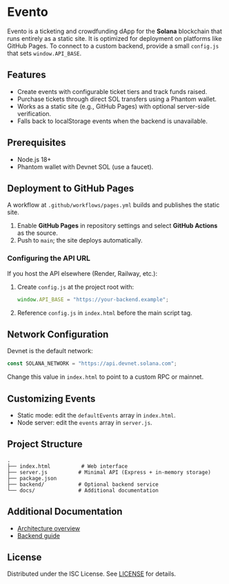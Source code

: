 # Evento

Evento is a ticketing and crowdfunding dApp for the **Solana** blockchain that runs entirely as a static site. It is optimized for deployment on platforms like GitHub Pages. To connect to a custom backend, provide a small `config.js` that sets `window.API_BASE`.

## Features

- Create events with configurable ticket tiers and track funds raised.
- Purchase tickets through direct SOL transfers using a Phantom wallet.
- Works as a static site (e.g., GitHub Pages) with optional server-side verification.
- Falls back to localStorage events when the backend is unavailable.

## Prerequisites

- Node.js 18+
- Phantom wallet with Devnet SOL (use a faucet).

## Deployment to GitHub Pages

A workflow at `.github/workflows/pages.yml` builds and publishes the static site.

1. Enable **GitHub Pages** in repository settings and select **GitHub Actions** as the source.
2. Push to `main`; the site deploys automatically.

### Configuring the API URL

If you host the API elsewhere (Render, Railway, etc.):

1. Create `config.js` at the project root with:
   ```js
   window.API_BASE = "https://your-backend.example";
   ```
2. Reference `config.js` in `index.html` before the main script tag.

## Network Configuration

Devnet is the default network:
```js
const SOLANA_NETWORK = "https://api.devnet.solana.com";
```
Change this value in `index.html` to point to a custom RPC or mainnet.

## Customizing Events

- Static mode: edit the `defaultEvents` array in `index.html`.
- Node server: edit the `events` array in `server.js`.

## Project Structure

```
.
├── index.html          # Web interface
├── server.js          # Minimal API (Express + in-memory storage)
├── package.json
├── backend/           # Optional backend service
└── docs/              # Additional documentation
```

## Additional Documentation

- [Architecture overview](docs/architecture.md)
- [Backend guide](docs/backend.md)

## License

Distributed under the ISC License. See [LICENSE](LICENSE) for details.

